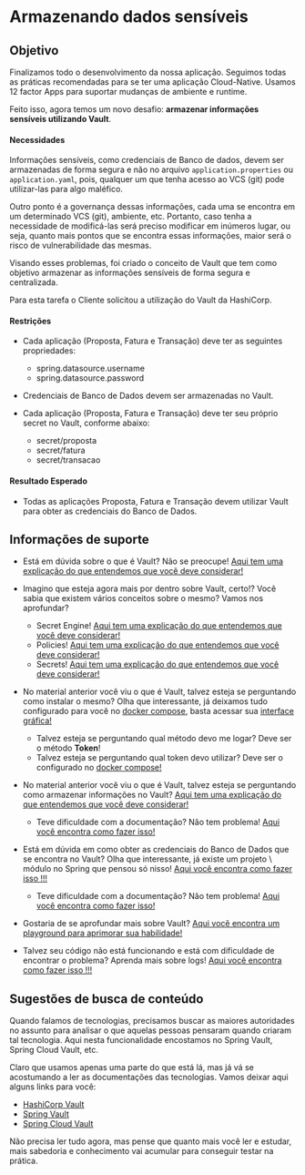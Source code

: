 # Armazenando dados sensíveis

## Objetivo

Finalizamos todo o desenvolvimento da nossa aplicação. Seguimos todas as práticas recomendadas para se ter uma aplicação 
Cloud-Native. Usamos 12 factor Apps para suportar mudanças de ambiente e runtime.

Feito isso, agora temos um novo desafio: **armazenar informações sensíveis utilizando Vault**.

#### Necessidades

Informações sensíveis, como credenciais de Banco de dados, devem ser armazenadas de forma segura e não no arquivo `application.properties` ou 
`application.yaml`, pois, qualquer um que tenha acesso ao VCS (git) pode utilizar-las para algo maléfico.

Outro ponto é a governança dessas informações, cada uma se encontra em um determinado VCS (git), ambiente, etc. Portanto, caso 
tenha a necessidade de modificá-las será preciso modificar em inúmeros lugar, ou seja, quanto mais pontos que se encontra 
essas informações, maior será o risco de vulnerabilidade das mesmas.

Visando esses problemas, foi criado o conceito de Vault que tem como objetivo armazenar as informações sensíveis de forma 
segura e centralizada.

Para esta tarefa o Cliente solicitou a utilização do Vault da HashiCorp.

#### Restrições

- Cada aplicação (Proposta, Fatura e Transação) deve ter as seguintes propriedades:

    - spring.datasource.username
    - spring.datasource.password
    
- Credenciais de Banco de Dados devem ser armazenadas no Vault.

- Cada aplicação (Proposta, Fatura e Transação) deve ter seu próprio secret no Vault, conforme abaixo:

    - secret/proposta
    - secret/fatura
    - secret/transacao

#### Resultado Esperado

- Todas as aplicações Proposta, Fatura e Transação devem utilizar Vault para obter as credenciais do Banco de Dados.

## Informações de suporte

* Está em dúvida sobre o que é Vault? Não se preocupe! [Aqui tem uma explicação do que entendemos que você deve considerar!](https://www.vaultproject.io/docs/what-is-vault)

* Imagino que esteja agora mais por dentro sobre Vault, certo!? Você sabia que existem vários conceitos sobre o mesmo? Vamos nos aprofundar?

    * Secret Engine! [Aqui tem uma explicação do que entendemos que você deve considerar!](https://www.vaultproject.io/docs/secrets)
    * Policies! [Aqui tem uma explicação do que entendemos que você deve considerar!](https://www.vaultproject.io/docs/concepts/policies)
    * Secrets! [Aqui tem uma explicação do que entendemos que você deve considerar!](https://www.vaultproject.io/docs/commands/secrets)
    
* No material anterior você viu o que é Vault, talvez esteja se perguntando como instalar o mesmo? Olha que interessante, 
já deixamos tudo configurado para você no [docker compose](../ops/docker-compose.yaml), basta acessar sua [interface gráfica!](http://127.0.0.1:8200/ui/vault/auth?with=token)

    * Talvez esteja se perguntando qual método devo me logar? Deve ser o método **Token**!
    * Talvez esteja se perguntando qual token devo utilizar? Deve ser o configurado no [docker compose!](../ops/docker-compose.yaml)

* No material anterior você viu o que é Vault, talvez esteja se perguntando como armazenar informações no Vault? [Aqui tem uma explicação do que entendemos que você deve considerar!](https://learn.hashicorp.com/tutorials/vault/getting-started-first-secret)
 
     * Teve dificuldade com a documentação? Não tem problema! [Aqui você encontra como fazer isso!](../informacao_procedural/incluindo_keys_vault.md)

* Está em dúvida em como obter as credenciais do Banco de Dados que se encontra no Vault? Olha que interessante, já existe um projeto \ módulo no Spring 
que pensou só nisso! [Aqui você encontra como fazer isso !!!](https://cloud.spring.io/spring-cloud-vault/reference/html/)

     * Teve dificuldade com a documentação? Não tem problema! [Aqui você encontra como fazer isso!](../informacao_suporte/spring-vault.md)
    
* Gostaria de se aprofundar mais sobre Vault? [Aqui você encontra um playground para aprimorar sua habilidade!](https://learn.hashicorp.com/tutorials/vault/getting-started-intro)

* Talvez seu código não está funcionando e está com dificuldade de encontrar o problema? Aprenda mais sobre logs! [Aqui você encontra como fazer isso !!!](../informacao_suporte/spring-logging.md)

## Sugestões de busca de conteúdo

Quando falamos de tecnologias, precisamos buscar as maiores autoridades no assunto para analisar o que aquelas pessoas 
pensaram quando criaram tal tecnologia. Aqui nesta funcionalidade encostamos no Spring Vault, Spring Cloud Vault, etc. 

Claro que usamos apenas uma parte do que está lá, mas já vá se acostumando a ler as documentações das tecnologias. 
Vamos deixar aqui alguns links para você:

* [HashiCorp Vault](https://www.vaultproject.io/)
* [Spring Vault](https://spring.io/projects/spring-vault)
* [Spring Cloud Vault](https://cloud.spring.io/spring-cloud-vault/)

Não precisa ler tudo agora, mas pense que quanto mais você ler e estudar, mais sabedoria e conhecimento vai acumular para conseguir testar na prática.